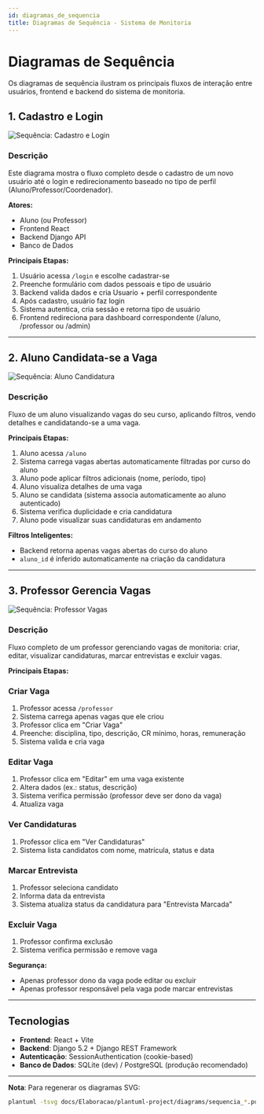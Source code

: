 ```yaml
---
id: diagramas_de_sequencia
title: Diagramas de Sequência - Sistema de Monitoria
---
```


# Diagramas de Sequência

Os diagramas de sequência ilustram os principais fluxos de interação entre usuários, frontend e backend do sistema de monitoria.

## 1. Cadastro e Login

![Sequência: Cadastro e Login](plantuml-project/diagrams/sequencia_cadastro_login.svg)

### Descrição
Este diagrama mostra o fluxo completo desde o cadastro de um novo usuário até o login e redirecionamento baseado no tipo de perfil (Aluno/Professor/Coordenador).

**Atores:**
- Aluno (ou Professor)
- Frontend React
- Backend Django API
- Banco de Dados

**Principais Etapas:**
1. Usuário acessa `/login` e escolhe cadastrar-se
2. Preenche formulário com dados pessoais e tipo de usuário
3. Backend valida dados e cria Usuario + perfil correspondente
4. Após cadastro, usuário faz login
5. Sistema autentica, cria sessão e retorna tipo de usuário
6. Frontend redireciona para dashboard correspondente (/aluno, /professor ou /admin)

---

## 2. Aluno Candidata-se a Vaga

![Sequência: Aluno Candidatura](plantuml-project/diagrams/sequencia_aluno_candidatura.svg)

### Descrição
Fluxo de um aluno visualizando vagas do seu curso, aplicando filtros, vendo detalhes e candidatando-se a uma vaga.

**Principais Etapas:**
1. Aluno acessa `/aluno`
2. Sistema carrega vagas abertas automaticamente filtradas por curso do aluno
3. Aluno pode aplicar filtros adicionais (nome, período, tipo)
4. Aluno visualiza detalhes de uma vaga
5. Aluno se candidata (sistema associa automaticamente ao aluno autenticado)
6. Sistema verifica duplicidade e cria candidatura
7. Aluno pode visualizar suas candidaturas em andamento

**Filtros Inteligentes:**
- Backend retorna apenas vagas abertas do curso do aluno
- `aluno_id` é inferido automaticamente na criação da candidatura

---

## 3. Professor Gerencia Vagas

![Sequência: Professor Vagas](plantuml-project/diagrams/sequencia_professor_vagas.svg)

### Descrição
Fluxo completo de um professor gerenciando vagas de monitoria: criar, editar, visualizar candidaturas, marcar entrevistas e excluir vagas.

**Principais Etapas:**

### Criar Vaga
1. Professor acessa `/professor`
2. Sistema carrega apenas vagas que ele criou
3. Professor clica em "Criar Vaga"
4. Preenche: disciplina, tipo, descrição, CR mínimo, horas, remuneração
5. Sistema valida e cria vaga

### Editar Vaga
1. Professor clica em "Editar" em uma vaga existente
2. Altera dados (ex.: status, descrição)
3. Sistema verifica permissão (professor deve ser dono da vaga)
4. Atualiza vaga

### Ver Candidaturas
1. Professor clica em "Ver Candidaturas"
2. Sistema lista candidatos com nome, matrícula, status e data

### Marcar Entrevista
1. Professor seleciona candidato
2. Informa data da entrevista
3. Sistema atualiza status da candidatura para "Entrevista Marcada"

### Excluir Vaga
1. Professor confirma exclusão
2. Sistema verifica permissão e remove vaga

**Segurança:**
- Apenas professor dono da vaga pode editar ou excluir
- Apenas professor responsável pela vaga pode marcar entrevistas

---

## Tecnologias

- **Frontend**: React + Vite
- **Backend**: Django 5.2 + Django REST Framework
- **Autenticação**: SessionAuthentication (cookie-based)
- **Banco de Dados**: SQLite (dev) / PostgreSQL (produção recomendado)

---

**Nota**: Para regenerar os diagramas SVG:
```bash
plantuml -tsvg docs/Elaboracao/plantuml-project/diagrams/sequencia_*.puml
```
